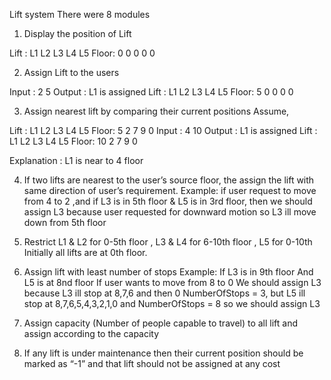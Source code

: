 Lift system
There were 8 modules
1. Display the position of Lift

Lift   : L1 L2 L3 L4 L5
Floor: 0   0   0   0   0

2. Assign Lift to the users

Input : 2  5
Output : L1 is assigned
Lift   : L1 L2 L3 L4 L5
Floor: 5   0   0   0   0

3. Assign nearest lift by comparing their current positions
Assume,

Lift   : L1 L2 L3 L4 L5
Floor: 5   2   7   9   0
Input : 4 10
Output : 
L1 is assigned 
Lift   : L1 L2 L3 L4 L5
Floor: 10   2   7   9   0

Explanation : L1 is near to 4 floor

4. If two lifts are nearest to the user’s source floor, the assign the lift with same direction of user’s requirement.
Example: if user request to move from 4 to 2 ,and if L3 is in 5th floor & L5 is in 3rd floor, then we should assign L3 because user requested for downward motion so L3 ill move down from 5th floor

5. Restrict L1 & L2 for 0-5th floor , L3 & L4 for 6-10th floor , L5 for 0-10th
Initially all lifts are at 0th floor.

6. Assign lift with least number of stops
Example:
If L3 is in 9th floor
And L5 is at 8nd floor
If user wants to move from 8 to 0
We should assign L3 because L3 ill stop at 8,7,6 and then 0 NumberOfStops = 3, but L5 ill stop at 8,7,6,5,4,3,2,1,0 and NumberOfStops = 8 so we should assign L3

7. Assign capacity (Number of people capable to travel) to all lift and assign according to the capacity

8. If any lift is under maintenance then their current position should be marked as “-1” and that lift should not be assigned at any cost
